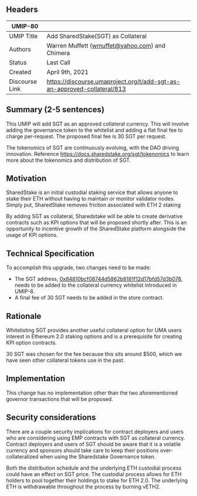 ## Headers
| UMIP-80    |                                                                                                                                          |
|------------|------------------------------------------------------------------------------------------------------------------------------------------|
| UMIP Title | Add SharedStake(SGT) as Collateral               |
| Authors    | Warren Muffett (wmuffet@yahoo.com) and Chimera |
| Status     | Last Call                                                                                                                                    |
| Created    | April 9th, 2021                                                                                                                          |
| Discourse Link    | https://discourse.umaproject.org/t/add-sgt-as-an-approved-collateral/813                                                                                                                          |

## Summary (2-5 sentences)
This UMIP will add SGT as an approved collateral currency. This will involve adding the governance token to the whitelist and adding a flat final fee to charge per-request. The proposed final fee is 30 SGT per request.

The tokenomics of SGT are continuously evolving, with the DAO driving innovation. Reference https://docs.sharedstake.org/sgt/tokenomics to learn more about the tokenomics and distribution of SGT.


## Motivation
SharedStake is an initial custodial staking service that allows anyone to stake their ETH without having to maintain or monitor validator nodes. Simply put, SharedStake removes friction associated with ETH 2 staking

By adding SGT as collateral, Sharedstake will be able to create derivative contracts such as KPI options that will be proposed shortly after. This is an opportunity to incentive growth of the SharedStake platform alongside the usage of KPI options. 

## Technical Specification
To accomplish this upgrade, two changes need to be made:
- The SGT address, [0x84810bcf08744d5862b8181f12d17bfd57d3b078](https://etherscan.io/token/0x84810bcf08744d5862b8181f12d17bfd57d3b078),  needs to be added to the collateral currency whitelist introduced in UMIP-8. 
- A final fee of 30 SGT needs to be added in the store contract.

## Rationale

Whitelisting SGT provides another useful collateral option for UMA users interest in Ethereum 2.0 staking options and is a prerequisite for creating KPI option contracts. 

30 SGT was chosen for the fee because this sits around $500, which we have seen other collateral tokens use in the past. 

## Implementation

This change has no implementation other than the two aforementioned governor transactions that will be proposed.

## Security considerations
There are a couple security implications for contract deployers and users who are considering using EMP contracts with SGT as collateral currency. Contract deployers and users of SGT should be aware that it is a volatile currency and sponsors should take care to keep their positions over-collateralized when using the Sharedstake Governance token.

Both the distribution schedule and the underlying ETH custodial process could have an effect on SGT price. The custodial process allows for ETH holders to pool together their holdings to stake for ETH 2.0. The underlying ETH is withdrawable throughout the process by burning vETH2.